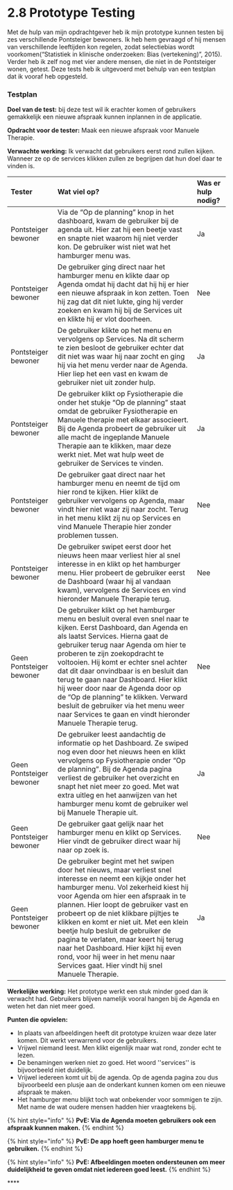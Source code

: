 # 2.8 Prototype Testing

Met de hulp van mijn opdrachtgever heb ik mijn prototype kunnen testen bij zes verschillende Pontsteiger bewoners. Ik heb hem gevraagd of hij mensen van verschillende leeftijden kon regelen, zodat selectiebias wordt voorkomen\(“Statistiek in klinische onderzoeken: Bias \(vertekening\)”, 2015\). Verder heb ik zelf nog met vier andere mensen, die niet in de Pontsteiger wonen, getest. Deze tests heb ik uitgevoerd met behulp van een testplan dat ik vooraf heb opgesteld.



### Testplan

**Doel van de test:** bij deze test wil ik erachter komen of gebruikers gemakkelijk een nieuwe afspraak kunnen inplannen in de applicatie.

**Opdracht voor de tester:** Maak een nieuwe afspraak voor Manuele Therapie.

**Verwachte werking:** Ik verwacht dat gebruikers eerst rond zullen kijken. Wanneer ze op de services klikken zullen ze begrijpen dat hun doel daar te vinden is.

| **Tester** | **Wat viel op?** | **Was er hulp nodig?** |
| :--- | :--- | :--- |
| Pontsteiger bewoner | Via de “Op de planning” knop in het dashboard, kwam de gebruiker bij de agenda uit. Hier zat hij een beetje vast en snapte niet waarom hij niet verder kon. De gebruiker wist niet wat het hamburger menu was. | Ja |
| Pontsteiger bewoner | De gebruiker ging direct naar het hamburger menu en klikte daar op Agenda omdat hij dacht dat hij hij er hier een nieuwe afspraak in kon zetten. Toen hij zag dat dit niet lukte, ging hij verder zoeken en kwam hij bij de Services uit en klikte hij er vlot doorheen. | Nee |
| Pontsteiger bewoner | De gebruiker klikte op het menu en vervolgens op Services. Na dit scherm te zien besloot de gebruiker echter dat dit niet was waar hij naar zocht en ging hij via het menu verder naar de Agenda. Hier liep het een vast en kwam de gebruiker niet uit zonder hulp. | Ja |
| Pontsteiger bewoner | De gebruiker klikt op Fysiotherapie die onder het stukje “Op de planning” staat omdat de gebruiker Fysiotherapie en Manuele therapie met elkaar associeert. Bij de Agenda probeert de gebruiker uit alle macht de ingeplande Manuele Therapie aan te klikken, maar deze werkt niet. Met wat hulp weet de gebruiker de Services te vinden. | Ja |
| Pontsteiger bewoner | De gebruiker gaat direct naar het hamburger menu en neemt de tijd om hier rond te kijken. Hier klikt de gebruiker vervolgens op Agenda, maar vindt hier niet waar zij naar zocht. Terug in het menu klikt zij nu op Services en vind Manuele Therapie hier zonder problemen tussen. | Nee |
| Pontsteiger bewoner | De gebruiker swipet eerst door het nieuws heen maar verliest hier al snel interesse in en klikt op het hamburger menu. Hier probeert de gebruiker eerst de Dashboard \(waar hij al vandaan kwam\), vervolgens de Services en vind hieronder Manuele Therapie terug. | Nee |
| Geen Pontsteiger bewoner | De gebruiker klikt op het hamburger menu en besluit overal even snel naar te kijken. Eerst Dashboard, dan Agenda en als laatst Services. Hierna gaat de gebruiker terug naar Agenda om hier te proberen te zijn zoekopdracht te voltooien. Hij komt er echter snel achter dat dit daar onvindbaar is en besluit dan terug te gaan naar Dashboard. Hier klikt hij  weer door naar de Agenda door op de “Op de planning” te klikken. Verward besluit de gebruiker via het menu weer naar Services te gaan en vindt hieronder Manuele Therapie terug. | Nee |
| Geen Pontsteiger bewoner | De gebruiker leest aandachtig de informatie op het Dashboard. Ze swiped nog even door het nieuws heen en klikt vervolgens op Fysiotherapie onder “Op de planning”. Bij de Agenda pagina verliest de gebruiker het overzicht en snapt het niet meer zo goed. Met wat extra uitleg en het aanwijzen van het hamburger menu komt de gebruiker wel bij Manuele Therapie uit. | Ja |
| Geen Pontsteiger bewoner | De gebruiker gaat gelijk naar het hamburger menu en klikt op Services. Hier vindt de gebruiker direct waar hij naar op zoek is. | Nee |
| Geen Pontsteiger bewoner | De gebruiker begint met het swipen door het nieuws, maar verliest snel interesse en neemt een kijkje onder het hamburger menu. Vol zekerheid kiest hij voor Agenda om hier een afspraak in te plannen. Hier loopt de gebruiker vast en probeert op de niet klikbare pijltjes te klikken en komt er niet uit. Met een klein beetje hulp besluit de gebruiker de pagina te verlaten, maar keert hij terug naar het Dashboard. Hier kijkt hij even rond, voor hij weer in het menu naar Services gaat. Hier vindt hij snel Manuele Therapie. | Ja |

**Werkelijke werking:** Het prototype werkt een stuk minder goed dan ik verwacht had. Gebruikers blijven namelijk vooral hangen bij de Agenda en weten het dan niet meer goed.

**Punten die opvielen:**

* In plaats van afbeeldingen heeft dit prototype kruizen waar deze later komen. Dit werkt verwarrend voor de gebruikers.
* Vrijwel niemand leest. Men klikt eigenlijk maar wat rond, zonder echt te lezen.
* De benamingen werken niet zo goed. Het woord ''services''  is bijvoorbeeld niet duidelijk.
* Vrijwel iedereen komt uit bij de agenda. Op de agenda pagina zou dus bijvoorbeeld een plusje aan de onderkant kunnen komen om een nieuwe afspraak te maken.
* Het hamburger menu blijkt toch wat onbekender voor sommigen te zijn. Met name de wat oudere mensen hadden hier vraagtekens bij.



{% hint style="info" %}
**PvE: Via de Agenda moeten gebruikers ook een afspraak kunnen maken.**
{% endhint %}

{% hint style="info" %}
**PvE: De app hoeft geen hamburger menu te gebruiken.**
{% endhint %}

{% hint style="info" %}
**PvE: Afbeeldingen moeten ondersteunen om meer duidelijkheid te geven omdat niet iedereen goed leest.**
{% endhint %}

\*\*\*\*

  


